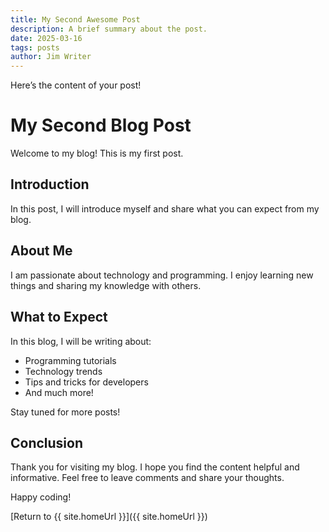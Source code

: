 ```yaml
---
title: My Second Awesome Post
description: A brief summary about the post.
date: 2025-03-16
tags: posts
author: Jim Writer
---
```

Here’s the content of your post!


# My Second Blog Post

Welcome to my blog! This is my first post.

## Introduction

In this post, I will introduce myself and share what you can expect from my blog.

## About Me

I am passionate about technology and programming. I enjoy learning new things and sharing my knowledge with others.

## What to Expect

In this blog, I will be writing about:
- Programming tutorials
- Technology trends
- Tips and tricks for developers
- And much more!

Stay tuned for more posts!

## Conclusion

Thank you for visiting my blog. I hope you find the content helpful and informative. Feel free to leave comments and share your thoughts.

Happy coding!

[Return to {{ site.homeUrl }}]({{ site.homeUrl }})


